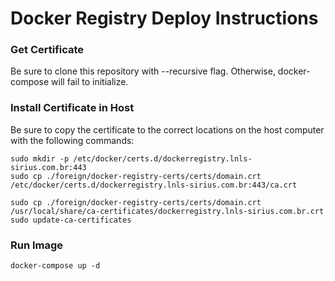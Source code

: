 Docker Registry Deploy Instructions
================================

### Get Certificate

Be sure to clone this repository with --recursive flag.
Otherwise, docker-compose will fail to initialize.

### Install Certificate in Host

Be sure to copy the certificate to the correct locations
on the host computer with the following commands:

    sudo mkdir -p /etc/docker/certs.d/dockerregistry.lnls-sirius.com.br:443
    sudo cp ./foreign/docker-registry-certs/certs/domain.crt /etc/docker/certs.d/dockerregistry.lnls-sirius.com.br:443/ca.crt

    sudo cp ./foreign/docker-registry-certs/certs/domain.crt /usr/local/share/ca-certificates/dockerregistry.lnls-sirius.com.br.crt
    sudo update-ca-certificates

### Run Image

    docker-compose up -d
